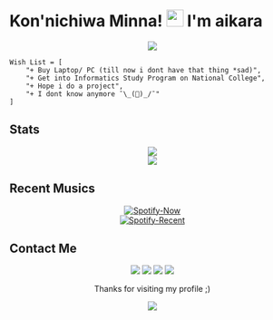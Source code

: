 # Kon'nichiwa Minna! <img src="https://raw.githubusercontent.com/MartinHeinz/MartinHeinz/master/wave.gif" width="30px"> I'm aikara

<p align="center">
  <img src="https://media4.giphy.com/media/qLFKvOpoS1N7ts7xO8/giphy.gif">
</p>

```
Wish List = [
    "+ Buy Laptop/ PC (till now i dont have that thing *sad)",
    "+ Get into Informatics Study Program on National College",
    "+ Hope i do a project",
    "+ I dont know anymore ¯\_()_/¯"
]
```

## Stats
<p align="center">
  <a href="https://github.com/AkaruiAikara"><img src="https://github-readme-stats.vercel.app/api?username=AkaruiAikara&show_icons=true&theme=radical"></a><br>
  <a href="https://github.com/AkaruiAikara"><img src="https://github-readme-stats.vercel.app/api/top-langs/?username=AkaruiAikara&theme=highcontrast&layout=compact"></a>
</p>

## Recent Musics
<p align="center">
  <a href="https://spotify-github-profile.vercel.app/api/view?uid=falla_vall&redirect=true" > <img src="https://spotify-github-profile.vercel.app/api/view?uid=falla_vall&cover_image=true&theme=novatorem" alt="Spotify-Now" /></a><br>
  <a href="https://www.last.fm/user/falla_vall" > <img src="https://spotify-recently-played-readme.vercel.app/api?user=falla_vall&width=400" alt="Spotify-Recent" /></a>
</p>

## Contact Me
<p align="center">
  <a href"https://facebook.com/fallah.andyprakasa"><img src="https://img.icons8.com/bubbles/100/000000/facebook-f.png"/></a>
  <a href="https://instagram.com/aoi.aikara"><img src="https://img.icons8.com/bubbles/100/000000/instagram-new.png"/></a>
  <a href"https://twitter.com/aikaaraaa"><img src="https://img.icons8.com/bubbles/100/000000/twitter-circled.png"/></a>
  <a href"https://t.me/falla_vall"><img src="https://img.icons8.com/bubbles/100/000000/telegram-app.png"/></a>
</p>


<p align="center">Thanks for visiting my profile ;)</p>

<p align="center">
  <img src="https://i.imgur.com/kOXnswR.gif">
</p>
